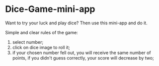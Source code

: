 # Dice-Game-mini-app
Want to try your luck and play dice?
Then use this mini-app and do it.

Simple and clear rules of the game:
1) select number; 
2) click on dice image to roll it; 
3) if your chosen number fell out, you will receive the same number of points, if you didn't guess correctly, your score will decrease by two;
